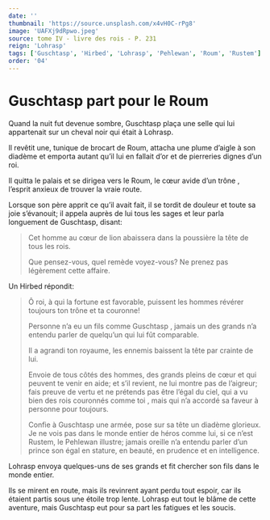 ```yaml
---
date: ''
thumbnail: 'https://source.unsplash.com/x4vH0C-rPg8'
image: 'UAFXj9dRpwo.jpeg'
source: tome IV - livre des rois - P. 231
reign: 'Lohrasp'
tags: ['Guschtasp', 'Hirbed', 'Lohrasp', 'Pehlewan', 'Roum', 'Rustem']
order: '04'
---
```


# Guschtasp part pour le Roum

Quand la nuit fut devenue sombre, Guschtasp plaça une selle qui lui appartenait sur un cheval noir qui était à Lohrasp.

Il revêtit une, tunique de brocart de Roum, attacha une plume d’aigle à son diadème et emporta autant qu’il lui en fallait d’or et de pierreries dignes d’un roi.

Il quitta le palais et se dirigea vers le Roum, le cœur avide d’un trône , l’esprit anxieux de trouver la vraie route.

Lorsque son père apprit ce qu’il avait fait, il se tordit de douleur et toute sa joie s’évanouit; il appela auprès de lui tous les sages et leur parla longuement de Guschtasp, disant:

> Cet homme au cœur de lion abaissera dans la poussière la tête de tous les rois.
>
> Que pensez-vous, quel remède voyez-vous? Ne prenez pas légèrement cette affaire.

Un Hirbed répondit:

> Ô roi, à qui la fortune est favorable, puissent les hommes révérer toujours ton trône et ta couronne!
>
> Personne n’a eu un fils comme Guschtasp , jamais un des grands n’a entendu parler de quelqu’un qui lui fût comparable.
>
> Il a agrandi ton royaume, les ennemis baissent la tête par crainte de lui.
>
> Envoie de tous côtés des hommes, des grands pleins de cœur et qui peuvent te venir en aide; et s’il revient, ne lui montre pas de l’aigreur; fais preuve de vertu et ne prétends pas être l’égal du ciel, qui a vu bien des rois couronnés comme toi , mais qui n’a accordé sa faveur à personne pour toujours.
>
> Confie à Guschtasp une armée, pose sur sa tête un diadème glorieux. Je ne vois pas dans le monde entier de héros comme lui, si ce n’est Rustem, le Pehlewan illustre; jamais oreille n’a entendu parler d’un prince son égal en stature, en beauté, en prudence et en intelligence.

Lohrasp envoya quelques-uns de ses grands et fit chercher son fils dans le monde entier.

Ils se mirent en route, mais ils revinrent ayant perdu tout espoir, car ils étaient partis sous une étoile trop lente. Lohrasp eut tout le blâme de cette aventure, mais Guschtasp eut pour sa part les fatigues et les soucis.
